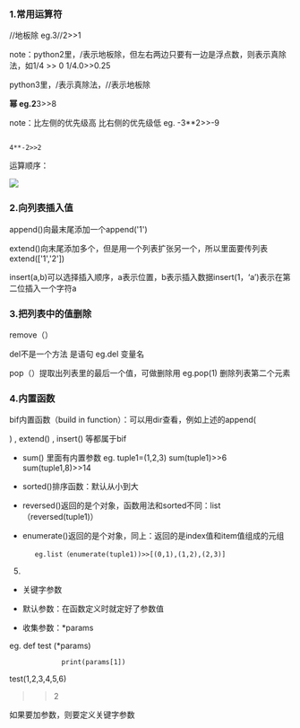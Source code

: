 

### 1.常用运算符

//地板除 eg.3//2>>1

note：python2里，/表示地板除，但左右两边只要有一边是浮点数，则表示真除法，如1/4 >> 0 1/4.0>>0.25

python3里，/表示真除法，//表示地板除

**幂 eg.2**3>>8

note：比左侧的优先级高 比右侧的优先级低 eg. -3**2>>-9

                                                                                4**-2>>2

运算顺序：

![](https://i.loli.net/2021/08/25/n9UoWDNkmgsaQrB.png)



### 2.向列表插入值

append()向最末尾添加一个append('1')

extend()向末尾添加多个，但是用一个列表扩张另一个，所以里面要传列表extend(['1','2'])

insert(a,b)可以选择插入顺序，a表示位置，b表示插入数据insert(1，‘a’)表示在第二位插入一个字符a



### 3.把列表中的值删除

remove（）

del不是一个方法 是语句 eg.del 变量名

pop（）提取出列表里的最后一个值，可做删除用 eg.pop(1) 删除列表第二个元素



### 4.内置函数

bif内置函数（build in function）：可以用dir查看，例如上述的append(

) , extend() , insert() 等都属于bif

- sum() 里面有内置参数 eg. tuple1=(1,2,3)  sum(tuple1)>>6  sum(tuple1,8)>>14

- sorted()排序函数：默认从小到大

- reversed()返回的是个对象，函数用法和sorted不同：list（reversed(tuple1)）

- enumerate()返回的是个对象，同上：返回的是index值和item值组成的元组 

    	 eg.list（enumerate(tuple1))>>[(0,1),(1,2),(2,3)]



5.

- 关键字参数

- 默认参数：在函数定义时就定好了参数值

- 收集参数：*params

 eg. def test (*params)

             	 print(params[1])

test(1,2,3,4,5,6)

>>2

如果要加参数，则要定义关键字参数





